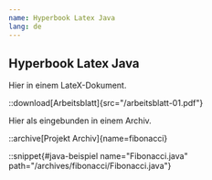 ```yaml
---
name: Hyperbook Latex Java
lang: de
---
```


## Hyperbook Latex Java

Hier in einem LateX-Dokument.

::download[Arbeitsblatt]{src="/arbeitsblatt-01.pdf"}

Hier als eingebunden in einem Archiv.

::archive[Projekt Archiv]{name=fibonacci}

::snippet{#java-beispiel name="Fibonacci.java" path="/archives/fibonacci/Fibonacci.java"}

